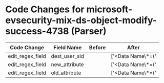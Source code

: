 # Code Changes for microsoft-evsecurity-mix-ds-object-modify-success-4738 (Parser)

| Code Change | Field Name | Before | After |
|-------------|------------|--------|-------|
| edit_regex_field | dest_user_sid |  | ['<Data Name\\*=(\'|")TargetSid(\'|")>({dest_user_sid}[^<]+)', 'Target\sAccount[\s\S]*?Security ID:\s*({dest_user_sid}[^:]+?)\s'] |
| edit_regex_field | new_attribute |  | ['<Data Name\\*=(\'|")NewUacValue(\'|")>({new_attribute}[^<]+)'] |
| edit_regex_field | old_attribute |  | ['<Data Name\\*=(\'|")OldUacValue(\'|")>({old_attribute}[^<]+)'] |